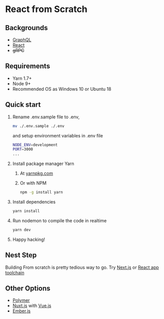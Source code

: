 # React from Scratch

## Backgrounds
* [GraphQL](https://graphql.org/learn/ "Introduction to GraphQL")
* [React](https://reactjs.org/tutorial/tutorial.html "Tutorial: Intro to React")
* ~~gRPC~~

## Requirements

* Yarn 1.7+
* Node 9+
* Recommended OS as Windows 10 or Ubuntu 18

## Quick start

1. Rename .env.sample file to .env, 

   ```bash
   mv ./.env.sample ./.env
   ```
   and setup environment variables in .env file
   ```bash
   NODE_ENV=development
   PORT=3000
   ...
   ```

2. Install package manager Yarn
   1. At [yarnpkg.com](https://yarnpkg.com, "Yarn")
   2. Or with NPM

      ```bash
      npm -g install yarn
      ```

3. Install dependencies

   ```bash
   yarn install
   ```

4. Run nodemon to compile the code in realtime

   ```bash
   yarn dev
   ```

5. Happy hacking!

## Nest Step
   Building From scratch is pretty tedious way to go.
   Try [Next.js](https://nextjs.org/ "Next.js") or [React app toolchain](https://reactjs.org/docs/create-a-new-react-app.html "Create a New React App")
   
## Other Options
   * [Polymer](https://www.polymer-project.org/ "Polymer Project")
   * [Nuxt.js](https://nuxtjs.org/ "Nuxt.js - Universal Vue.js Application") with [Vue.js](https://vuejs.org/v2/guide/index.html "introduction - Vue.js")
   * [Ember.js](https://www.emberjs.com/ "Ember.js - Homepage")
